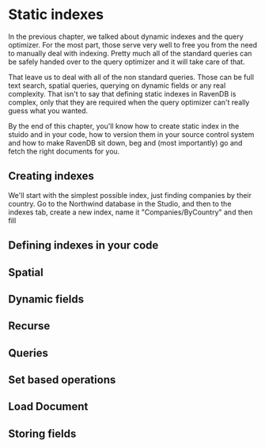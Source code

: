 
# Static indexes

In the previous chapter, we talked about dynamic indexes and the query optimizer. For the most part, those serve very well to free you from the need to manually deal with indexing. Pretty much all of the standard queries can be safely handed over to the query optimizer and it will take care of that.

That leave us to deal with all of the non standard queries. Those can be full text search, spatial queries, querying on dynamic fields or any real complexity. That isn't to say that defining static indexes in RavenDB is complex, only that they are required when the query optimizer can't really guess what you wanted.

By the end of this chapter, you'll know how to create static index in the stuido and in your code, how to version them in your source control system and how to make RavenDB sit down, beg and (most importantly) go and fetch the right documents for you.

## Creating indexes

We'll start with the simplest possible index, just finding companies by their country. Go to the Northwind database in the Studio, and then to the indexes tab, create a new index, name it "Companies/ByCountry" and then fill 

## Defining indexes in your code



## Spatial

## Dynamic fields

## Recurse

## Queries

## Set based operations

## Load Document 

## Storing fields